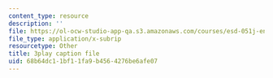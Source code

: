 ```yaml
---
content_type: resource
description: ''
file: https://ol-ocw-studio-app-qa.s3.amazonaws.com/courses/esd-051j-engineering-innovation-and-design-fall-2012/68b64dc11bf11fa9b4564276be6afe07_CzBufqJ5kME.srt
file_type: application/x-subrip
resourcetype: Other
title: 3play caption file
uid: 68b64dc1-1bf1-1fa9-b456-4276be6afe07
---
```

